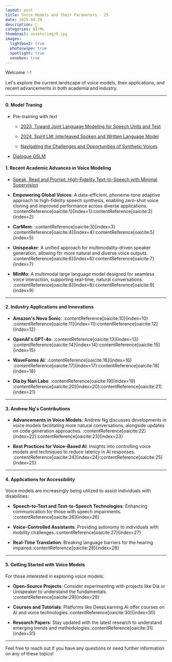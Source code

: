 ```yaml
---
layout: post
title: Voice Models and their Parameters - 25
date: 2025-04-29
description: 🥥
categories: AI/ML
thumbnail: assets/img/9.jpg
images:
  lightbox2: true
  photoswipe: true
  spotlight: true
  venobox: true
---
```


Welcome ✨!

Let's explore the current landscape of voice models, their applications, and recent advancements in both academia and industry.

---



#### 0. Model Traning

- Pre-training with text
  - [2023, Toward Joint Language Modeling for Speech Units and Text](https://arxiv.org/abs/2310.08715)
  - [2024, Spirit LM: Interleaved Spoken and Written Language Model](https://arxiv.org/abs/2402.05755)
 
  - [Navigating the Challenges and Opportunities of Synthetic Voices](https://openai.com/index/navigating-the-challenges-and-opportunities-of-synthetic-voices/)
  

- [Dialogue GSLM](https://arxiv.org/abs/2203.16502)


#### 1. Recent Academic Advances in Voice Modeling

- [Speak, Read and Prompt: High-Fidelity Text-to-Speech with Minimal Supervision](https://direct.mit.edu/tacl/article/doi/10.1162/tacl_a_00618/118854)

- **Empowering Global Voices**: A data-efficient, phoneme-tone adaptive approach to high-fidelity speech synthesis, enabling zero-shot voice cloning and improved performance across diverse applications. :contentReference[oaicite:1]{index=1}&#8203;:contentReference[oaicite:2]{index=2}

- **CarMem**: :contentReference[oaicite:3]{index=3} :contentReference[oaicite:4]{index=4}&#8203;:contentReference[oaicite:5]{index=5}

- **Unispeaker**: A unified approach for multimodality-driven speaker generation, allowing for more natural and diverse voice outputs. :contentReference[oaicite:6]{index=6}&#8203;:contentReference[oaicite:7]{index=7}

- **MinMo**: A multimodal large language model designed for seamless voice interaction, supporting real-time, natural conversations. :contentReference[oaicite:8]{index=8}&#8203;:contentReference[oaicite:9]{index=9}

---

#### 2. Industry Applications and Innovations

- **Amazon's Nova Sonic**: :contentReference[oaicite:10]{index=10} :contentReference[oaicite:11]{index=11}&#8203;:contentReference[oaicite:12]{index=12}

- **OpenAI's GPT-4o**: :contentReference[oaicite:13]{index=13} :contentReference[oaicite:14]{index=14}&#8203;:contentReference[oaicite:15]{index=15}

- **WaveForms AI**: :contentReference[oaicite:16]{index=16} :contentReference[oaicite:17]{index=17}&#8203;:contentReference[oaicite:18]{index=18}

- **Dia by Nari Labs**: :contentReference[oaicite:19]{index=19} :contentReference[oaicite:20]{index=20}&#8203;:contentReference[oaicite:21]{index=21}

---

#### 3. Andrew Ng's Contributions

- **Advancements in Voice Models**: Andrew Ng discusses developments in voice models facilitating more natural conversations, alongside updates on code generation approaches. :contentReference[oaicite:22]{index=22}&#8203;:contentReference[oaicite:23]{index=23}

- **Best Practices for Voice-Based AI**: Insights into controlling voice models and techniques to reduce latency in AI responses. :contentReference[oaicite:24]{index=24}&#8203;:contentReference[oaicite:25]{index=25}

---

#### 4. Applications for Accessibility

Voice models are increasingly being utilized to assist individuals with disabilities:

- **Speech-to-Text and Text-to-Speech Technologies**: Enhancing communication for those with speech impairments.&#8203;:contentReference[oaicite:26]{index=26}

- **Voice-Controlled Assistants**: Providing autonomy to individuals with mobility challenges.&#8203;:contentReference[oaicite:27]{index=27}

- **Real-Time Translation**: Breaking language barriers for the hearing impaired.&#8203;:contentReference[oaicite:28]{index=28}

---

#### 5. Getting Started with Voice Models

For those interested in exploring voice models:

- **Open-Source Projects**: Consider experimenting with projects like Dia or Unispeaker to understand the fundamentals.&#8203;:contentReference[oaicite:29]{index=29}

- **Courses and Tutorials**: Platforms like DeepLearning.AI offer courses on AI and voice technologies.&#8203;:contentReference[oaicite:30]{index=30}

- **Research Papers**: Stay updated with the latest research to understand emerging trends and methodologies.&#8203;:contentReference[oaicite:31]{index=31}

---

Feel free to reach out if you have any questions or need further information on any of these topics!


